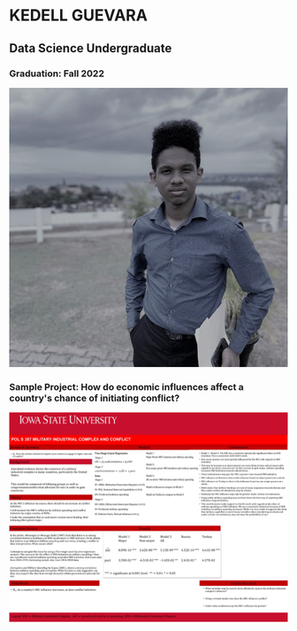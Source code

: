 # KEDELL GUEVARA

## Data Science Undergraduate 

### Graduation: Fall 2022

![ME](kedellphoto1.jpg)

### Sample Project: How do economic influences affect a country's chance of initiating conflict?

![myproject](micposter.jpg)

